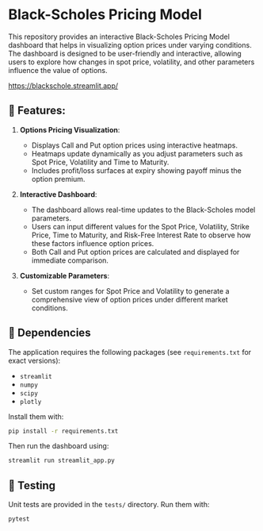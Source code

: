 # Black-Scholes Pricing Model

This repository provides an interactive Black-Scholes Pricing Model dashboard that helps in visualizing option prices under varying conditions. The dashboard is designed to be user-friendly and interactive, allowing users to explore how changes in spot price, volatility, and other parameters influence the value of options.

https://blackschole.streamlit.app/

## 🚀 Features:

1. **Options Pricing Visualization**:
   - Displays Call and Put option prices using interactive heatmaps.
   - Heatmaps update dynamically as you adjust parameters such as Spot Price, Volatility and Time to Maturity.
   - Includes profit/loss surfaces at expiry showing payoff minus the option premium.
   
2. **Interactive Dashboard**:
   - The dashboard allows real-time updates to the Black-Scholes model parameters.
   - Users can input different values for the Spot Price, Volatility, Strike Price, Time to Maturity, and Risk-Free Interest Rate to observe how these factors influence option prices.
   - Both Call and Put option prices are calculated and displayed for immediate comparison.
   
3. **Customizable Parameters**:
   - Set custom ranges for Spot Price and Volatility to generate a comprehensive view of option prices under different market conditions.

## 🔧 Dependencies

The application requires the following packages (see `requirements.txt` for exact versions):

- `streamlit`
- `numpy`
- `scipy`
- `plotly`

Install them with:

```bash
pip install -r requirements.txt
```

Then run the dashboard using:

```bash
streamlit run streamlit_app.py
```

## 🧪 Testing

Unit tests are provided in the `tests/` directory. Run them with:

```bash
pytest
```
